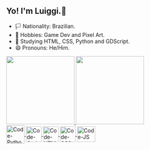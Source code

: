 ## Yo! I'm Luiggi.👋

- 🏳️ Nationality: Brazilian.
- 🔭 Hobbies: Game Dev and Pixel Art.
- 🌱 Studying HTML, CSS, Python and GDScript.
- 😄 Pronouns: He/Him.

<div>
  <a href="https://github.com/covildev-1">
  <img height="180em" src="https://github-readme-stats.vercel.app/api?username=covildev-1&show_icons=true&theme=dark&include_all_commits=true&count_private=true" />
  <img height="180em" src="https://github-readme-stats.vercel.app/api/top-langs/?username=covildev-1&layout=compact&langs_count=16&theme=dark" />
</div>

<div>
  <img align="center" alt="Code-Python" height="48" widht="58" src="https://cdn.jsdelivr.net/gh/devicons/devicon/icons/python/python-original-wordmark.svg" />
  <img align="center" alt="Code-Godot" height="41" widht="51" src="https://cdn.jsdelivr.net/gh/devicons/devicon/icons/godot/godot-original-wordmark.svg" />
  <img align="center" alt="Code-HTML" height="41" widht="51" src="https://cdn.jsdelivr.net/gh/devicons/devicon/icons/html5/html5-plain-wordmark.svg" />
  <img align="center" alt="Code-CSS" height="41" widht="51" src="https://cdn.jsdelivr.net/gh/devicons/devicon/icons/css3/css3-plain-wordmark.svg" />
  <img align="center" alt="Code-JS" height="41" width="48" src="https://cdn.jsdelivr.net/gh/devicons/devicon/icons/javascript/javascript-plain.svg" />
<div/>

##
<!--
<div>
  <a href="" target="_blank">
    <img src="" target="_blank"/>
  <a/>
<div/>
-->
